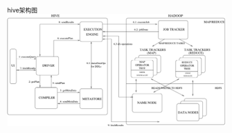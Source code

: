 hive架构图  
![image](https://github.com/SheldonNeal/One-Piece-Of-BigData/blob/master/IMG/hive%E6%9E%B6%E6%9E%84%E5%9B%BE.png)
